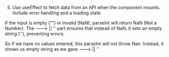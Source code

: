 5. Use useEffect to fetch data from an API when the component mounts. Include error handling and a loading state.

If the input is empty ("") or invalid (NaN), parseInt will return NaN (Not a Number).
The ---> || '' part ensures that instead of NaN, it sets an empty string (''), preventing errors.

So if we have no values entered, this parseInt will not throw Nan. Instead, it shows us empty string as we gave ---> || ''


